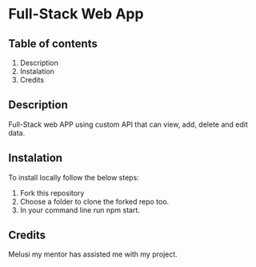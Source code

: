 # Full-Stack Web App

## Table of contents

1. Description
2. Instalation
3. Credits

## Description

Full-Stack web APP using custom API that can view, add, delete and edit data.

## Instalation

To install locally follow the below steps:

1. Fork this repository
2. Choose a folder to clone the forked repo too.
3. In your command line run npm start.

## Credits

Melusi my mentor has assisted me with my project.
